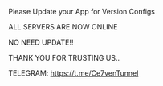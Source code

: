 Please Update your App for Version Configs

ALL SERVERS ARE NOW ONLINE

NO NEED UPDATE!!

THANK YOU FOR TRUSTING US..

TELEGRAM: https://t.me/Ce7venTunnel
